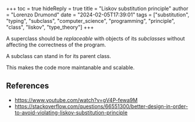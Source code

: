 +++
toc = true
hideReply = true
title = "Liskov substitution principle"
author = "Lorenzo Drumond"
date = "2024-02-05T17:39:01"
tags = ["substitution",  "typing",  "subclass",  "computer_science",  "programming",  "principle",  "class",  "liskov",  "type_theory"]
+++


A superclass should be _replaceable_ with objects of its _subclasses_ without affecting the correctness of the program.

A subclass can stand in for its parent class.

This makes the code more maintanable and scalable.

## References
- https://www.youtube.com/watch?v=gV4P-fewa9M
- https://stackoverflow.com/questions/66551300/better-design-in-order-to-avoid-violating-liskov-substitution-principle
